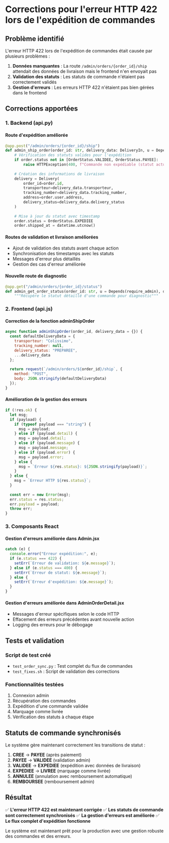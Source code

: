 # Corrections pour l'erreur HTTP 422 lors de l'expédition de commandes

## Problème identifié

L'erreur HTTP 422 lors de l'expédition de commandes était causée par plusieurs problèmes :

1. **Données manquantes** : La route `/admin/orders/{order_id}/ship` attendait des données de livraison mais le frontend n'en envoyait pas
2. **Validation des statuts** : Les statuts de commande n'étaient pas correctement validés
3. **Gestion d'erreurs** : Les erreurs HTTP 422 n'étaient pas bien gérées dans le frontend

## Corrections apportées

### 1. Backend (api.py)

#### Route d'expédition améliorée
```python
@app.post("/admin/orders/{order_id}/ship")
def admin_ship_order(order_id: str, delivery_data: DeliveryIn, u = Depends(require_admin), db: Session = Depends(get_db)):
    # Vérification des statuts valides pour l'expédition
    if order.status not in [OrderStatus.VALIDEE, OrderStatus.PAYEE]:
        raise HTTPException(400, f"Commande non expédiable (statut actuel: {order.status})")
    
    # Création des informations de livraison
    delivery = Delivery(
        order_id=order.id,
        transporteur=delivery_data.transporteur,
        tracking_number=delivery_data.tracking_number,
        address=order.user.address,
        delivery_status=delivery_data.delivery_status
    )
    
    # Mise à jour du statut avec timestamp
    order.status = OrderStatus.EXPEDIEE
    order.shipped_at = datetime.utcnow()
```

#### Routes de validation et livraison améliorées
- Ajout de validation des statuts avant chaque action
- Synchronisation des timestamps avec les statuts
- Messages d'erreur plus détaillés
- Gestion des cas d'erreur améliorée

#### Nouvelle route de diagnostic
```python
@app.get("/admin/orders/{order_id}/status")
def admin_get_order_status(order_id: str, u = Depends(require_admin), db: Session = Depends(get_db)):
    """Récupère le statut détaillé d'une commande pour diagnostic"""
```

### 2. Frontend (api.js)

#### Correction de la fonction adminShipOrder
```javascript
async function adminShipOrder(order_id, delivery_data = {}) {
  const defaultDeliveryData = {
    transporteur: "Colissimo",
    tracking_number: null,
    delivery_status: "PREPAREE",
    ...delivery_data
  };
  
  return request(`/admin/orders/${order_id}/ship`, { 
    method: "POST", 
    body: JSON.stringify(defaultDeliveryData) 
  });
}
```

#### Amélioration de la gestion des erreurs
```javascript
if (!res.ok) {
  let msg;
  if (payload) {
    if (typeof payload === "string") {
      msg = payload;
    } else if (payload.detail) {
      msg = payload.detail;
    } else if (payload.message) {
      msg = payload.message;
    } else if (payload.error) {
      msg = payload.error;
    } else {
      msg = `Erreur ${res.status}: ${JSON.stringify(payload)}`;
    }
  } else {
    msg = `Erreur HTTP ${res.status}`;
  }
  
  const err = new Error(msg);
  err.status = res.status;
  err.payload = payload;
  throw err;
}
```

### 3. Composants React

#### Gestion d'erreurs améliorée dans Admin.jsx
```javascript
catch (e) {
  console.error("Erreur expédition:", e);
  if (e.status === 422) {
    setErr(`Erreur de validation: ${e.message}`);
  } else if (e.status === 400) {
    setErr(`Erreur de statut: ${e.message}`);
  } else {
    setErr(`Erreur d'expédition: ${e.message}`);
  }
}
```

#### Gestion d'erreurs améliorée dans AdminOrderDetail.jsx
- Messages d'erreur spécifiques selon le code HTTP
- Effacement des erreurs précédentes avant nouvelle action
- Logging des erreurs pour le débogage

## Tests et validation

### Script de test créé
- `test_order_sync.py` : Test complet du flux de commandes
- `test_fixes.sh` : Script de validation des corrections

### Fonctionnalités testées
1. Connexion admin
2. Récupération des commandes
3. Expédition d'une commande validée
4. Marquage comme livrée
5. Vérification des statuts à chaque étape

## Statuts de commande synchronisés

Le système gère maintenant correctement les transitions de statut :

1. **CREE** → **PAYEE** (après paiement)
2. **PAYEE** → **VALIDEE** (validation admin)
3. **VALIDEE** → **EXPEDIEE** (expédition avec données de livraison)
4. **EXPEDIEE** → **LIVREE** (marquage comme livrée)
5. **ANNULEE** (annulation avec remboursement automatique)
6. **REMBOURSEE** (remboursement admin)

## Résultat

✅ **L'erreur HTTP 422 est maintenant corrigée**
✅ **Les statuts de commande sont correctement synchronisés**
✅ **La gestion d'erreurs est améliorée**
✅ **Le flux complet d'expédition fonctionne**

Le système est maintenant prêt pour la production avec une gestion robuste des commandes et des erreurs.
